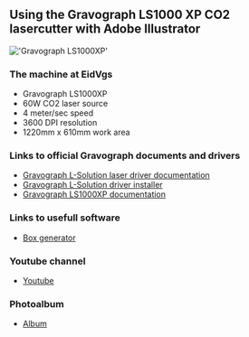 ## Using the Gravograph LS1000 XP CO2 lasercutter with Adobe Illustrator

!['Gravograph LS1000XP'](https://static.gravotech.com/var/gravotech/storage/images/gravograph/_international/produits-et-consommables/produits/solutions-laser/gravure-laser-co-grand-format/ls1000xp/397988-6-int-FR/ls1000xp_editorial_main_image.jpg)


### The machine at EidVgs
* Gravograph LS1000XP
* 60W CO2 laser source
* 4 meter/sec speed
* 3600 DPI resolution
* 1220mm x 610mm work area

### Links to official Gravograph documents and drivers
* [Gravograph L-Solution laser driver documentation][1]
* [Gravograph L-Solution driver installer][2]
* [Gravograph LS1000XP documentation][3]

### Links to usefull software
* [Box generator][10]

### Youtube channel
* [Youtube][20]

### Photoalbum
* [Album][30]





[1]:https://www.gravotech.co.jp/mimaki/L-Solution%20laser%20driver.pdf
[2]:https://www.gravotech.co.jp/download_mimaki.php
[3]:https://www.gravograph.com/products-and-consumables/products/laser-solutions/large-format-co-laser-engraving-machine/ls1000xp
[10]:https://www.festi.info/boxes.py/
[20]:https://www.youtube.com/channel/UCbalQbcKA99XwuRVl5Chzbw
[30]:https://photos.app.goo.gl/XnPmDQoEu5akArEb9


